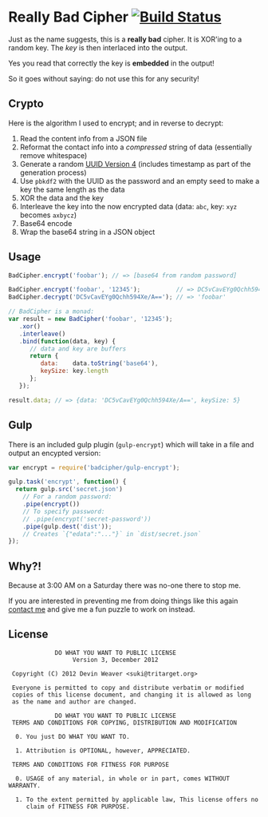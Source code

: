 # Really Bad Cipher [![Build Status](https://travis-ci.org/sukima/bad-cipher.svg)](https://travis-ci.org/sukima/bad-cipher)

Just as the name suggests, this is a **really bad** cipher. It is XOR'ing to a
random key. The *key* is then interlaced into the output.

Yes you read that correctly the key is **embedded** in the output!

So it goes without saying: do not use this for any security!

## Crypto

Here is the algorithm I used to encrypt; and in reverse to decrypt:

1. Read the content info from a JSON file
2. Reformat the contact info into a *compressed* string of data (essentially
   remove whitespace)
3. Generate a random [UUID Version 4][1] (includes timestamp as part of the
   generation process)
4. Use `pbkdf2` with the UUID as the password and an empty seed to make a key
   the same length as the data
5. XOR the data and the key
6. Interleave the key into the now encrypted data (data: `abc`, key: `xyz`
   becomes `axbycz`)
7. Base64 encode
8. Wrap the base64 string in a JSON object

[1]: http://en.wikipedia.org/wiki/Universally_unique_identifier#Version_4_.28random.29

## Usage

```javascript
BadCipher.encrypt('foobar'); // => [base64 from random password]

BadCipher.encrypt('foobar', '12345');          // => DC5vCavEYg0Qchh594Xe/A==
BadCipher.decrypt('DC5vCavEYg0Qchh594Xe/A=='); // => 'foobar'

// BadCipher is a monad:
var result = new BadCipher('foobar', '12345');
   .xor()
   .interleave()
   .bind(function(data, key) {
      // data and key are buffers
      return {
         data:    data.toString('base64'),
         keySize: key.length
      };
   });

result.data; // => {data: 'DC5vCavEYg0Qchh594Xe/A==', keySize: 5}
```

## Gulp

There is an included gulp plugin (`gulp-encrypt`) which will take in a file and
output an encypted version:

```javascript
var encrypt = require('badcipher/gulp-encrypt');

gulp.task('encrypt', function() {
  return gulp.src('secret.json')
    // For a random password:
    .pipe(encrypt())
    // To specify password:
    // .pipe(encrypt('secret-password'))
    .pipe(gulp.dest('dist'));
    // Creates `{"edata":"..."}` in `dist/secret.json`
});
```

## Why?!

Because at 3:00 AM on a Saturday there was no-one there to stop me.

If you are interested in preventing me from doing things like this again
[contact me][2] and give me a fun puzzle to work on instead.

[2]: http://tritarget.org/devin/#contact

## License

```
             DO WHAT YOU WANT TO PUBLIC LICENSE
                  Version 3, December 2012

 Copyright (C) 2012 Devin Weaver <suki@tritarget.org>

 Everyone is permitted to copy and distribute verbatim or modified
 copies of this license document, and changing it is allowed as long
 as the name and author are changed.

             DO WHAT YOU WANT TO PUBLIC LICENSE
 TERMS AND CONDITIONS FOR COPYING, DISTRIBUTION AND MODIFICATION

  0. You just DO WHAT YOU WANT TO.

  1. Attribution is OPTIONAL, however, APPRECIATED.

 TERMS AND CONDITIONS FOR FITNESS FOR PURPOSE

  0. USAGE of any material, in whole or in part, comes WITHOUT WARRANTY.

  1. To the extent permitted by applicable law, This license offers no
     claim of FITNESS FOR PURPOSE.
```
